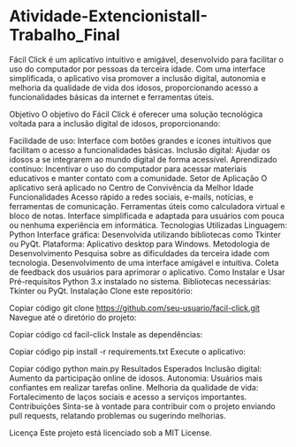 # Atividade-ExtencionistaII-Trabalho_Final

Fácil Click é um aplicativo intuitivo e amigável, desenvolvido para facilitar o uso do computador por pessoas da terceira idade. Com uma interface simplificada, o aplicativo visa promover a inclusão digital, autonomia e melhoria da qualidade de vida dos idosos, proporcionando acesso a funcionalidades básicas da internet e ferramentas úteis.

Objetivo
O objetivo do Fácil Click é oferecer uma solução tecnológica voltada para a inclusão digital de idosos, proporcionando:

Facilidade de uso: Interface com botões grandes e ícones intuitivos que facilitam o acesso a funcionalidades básicas.
Inclusão digital: Ajudar os idosos a se integrarem ao mundo digital de forma acessível.
Aprendizado contínuo: Incentivar o uso do computador para acessar materiais educativos e manter contato com a comunidade.
Setor de Aplicação
O aplicativo será aplicado no Centro de Convivência da Melhor Idade 
Funcionalidades
Acesso rápido a redes sociais, e-mails, notícias, e ferramentas de comunicação.
Ferramentas úteis como calculadora virtual e bloco de notas.
Interface simplificada e adaptada para usuários com pouca ou nenhuma experiência em informática.
Tecnologias Utilizadas
Linguagem: Python
Interface gráfica: Desenvolvida utilizando bibliotecas como Tkinter ou PyQt.
Plataforma: Aplicativo desktop para Windows.
Metodologia de Desenvolvimento
Pesquisa sobre as dificuldades da terceira idade com tecnologia.
Desenvolvimento de uma interface amigável e intuitiva.
Coleta de feedback dos usuários para aprimorar o aplicativo.
Como Instalar e Usar
Pré-requisitos
Python 3.x instalado no sistema.
Bibliotecas necessárias: Tkinter ou PyQt.
Instalação
Clone este repositório:


Copiar código
git clone https://github.com/seu-usuario/facil-click.git
Navegue até o diretório do projeto:


Copiar código
cd facil-click
Instale as dependências:

Copiar código
pip install -r requirements.txt
Execute o aplicativo:


Copiar código
python main.py
Resultados Esperados
Inclusão digital: Aumento da participação online de idosos.
Autonomia: Usuários mais confiantes em realizar tarefas online.
Melhoria da qualidade de vida: Fortalecimento de laços sociais e acesso a serviços importantes.
Contribuições
Sinta-se à vontade para contribuir com o projeto enviando pull requests, relatando problemas ou sugerindo melhorias.

Licença
Este projeto está licenciado sob a MIT License.
